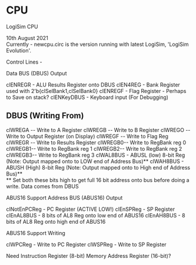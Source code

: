 # CPU

LogiSim CPU</br>

10th August 2021 </br>
Currently - newcpu.circ is the version running with latest LogiSim, 'LogiSim Evolution'.</br>





Control Lines  -


Data BUS (DBUS) Output

clENREGR	- ALU Results Register onto DBUS
clEN4REG    - Bank Register used with 2'b{clSelBank1,clSelBank0}
clENREGF    - Flag Register - Perhaps to Save on stack?
clENKeyDBUS - Keyboard input (For Debugging)


DBUS (Writing From)
-----
clWREGA -- Write to A Register
clWREGB -- Write to B Register
clWREGO -- Write to Output Register (on Display)
clWREGF -- Write to Flag Reg
clWREGR	-- Write to Results Register
clWREGB0-- Write to RegBank reg 0
clWREGB1-- Write to RegBank reg 1
clWREGB2-- Write to RegBank reg 2
clWREGB3-- Write to RegBank reg 3
clWAL8BUS   - ABUSL (low) 8-bit Reg  (Note: Output mapped onto to LOW end of Address Bus)**
clWAH8BUS   - ABUSH (High) 8-bit Reg (Note: Output mapped onto to High end of Address Bus)**  
** Set both these bits high to get full 16 bit address onto bus before doing a write. Data comes from DBUS




ABUS16 Support   Address BUS (ABUS16) Output

clNotEnPCReg - PC Register (ACTIVE LOW!)
clEnSPReg	- SP Register
clEnAL8BUS  - 8 bits of AL8 Reg onto low end of ABUS16
clEnAH8BUS  - 8 bits of AL8 Reg onto high end of ABUS16



ABUS16 Support Writing

clWPCReg  - Write to PC Register
clWSPReg  - Write to SP Register


Need
Instruction Register (8-bit)
Memory Address Register (16-bit)?
